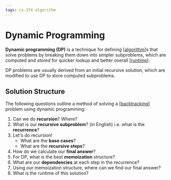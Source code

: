 ```yaml
---
tags: cs-374 algorithm
---
```


# Dynamic Programming

**Dynamic programming (DP)** is a technique for defining [[algorithm]]s that solve problems by breaking them down into simpler subproblems, which are computed and _stored_ for quicker lookup and better overall [[runtime]].

DP problems are usually derived from an initial recursive solution, which are modified to use DP to store computed subproblems.

## Solution Structure

The following questions outline a method of solving a [[backtracking]] problem using dynamic programming:

1. Can we do **recursion**? Where?
2. What is our **recursive subproblem**? (in English) i.e. what is the **recurrence**?
3. Let's do recursion!
   - What are the **base cases**?
   - What are the **recursive steps**?
4. How do we calculate our **final answer**?
5. For DP, what is the best **memoization** structure?
6. What are our **dependencies** at each step in the recurrence?
7. Using our memoization structure, where can we find our final answer?
8. What is the runtime of this solution?

[//begin]: # "Autogenerated link references for markdown compatibility"
[algorithm]: algorithm "Algorithm"
[runtime]: runtime "Runtime"
[backtracking]: backtracking "Backtracking"
[//end]: # "Autogenerated link references"